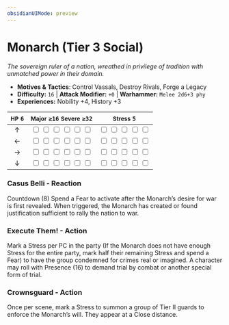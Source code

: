 ```yaml
---
obsidianUIMode: preview
---
```

# Monarch (Tier 3 Social)

*The sovereign ruler of a nation, wreathed in privilege of tradition with unmatched power in their domain.*

- **Motives & Tactics**: Control Vassals, Destroy Rivals, Forge a Legacy
- **Difficulty:** `16` | **Attack Modifier:** `+0` | **Warhammer:** `Melee 2d6+3 phy`
- **Experiences:** Nobility +4, History +3

| <small>HP</small> `6` | <small>Major</small> `≥16` <small>Severe</small> `≥32` | <small>Stress</small> `5` |
|:-:|:-:|:-:|
| ↑ |  <input type="checkbox" unchecked id="c3a52395"> <input type="checkbox" unchecked id="8eb4f82a"> <input type="checkbox" unchecked id="574ef4ec"> <input type="checkbox" unchecked id="eb129c6b"> <input type="checkbox" unchecked id="2f71ba49"> <input type="checkbox" unchecked id="b96e19f9"> |  <input type="checkbox" unchecked id="30ba84dc"> <input type="checkbox" unchecked id="9c36f840"> <input type="checkbox" unchecked id="8fcf9e72"> <input type="checkbox" unchecked id="2c148de4"> <input type="checkbox" unchecked id="33b00b04"> |
| ← |  <input type="checkbox" unchecked id="361e8087"> <input type="checkbox" unchecked id="7eed4ed2"> <input type="checkbox" unchecked id="4cac4991"> <input type="checkbox" unchecked id="f056cf7f"> <input type="checkbox" unchecked id="afb1567b"> <input type="checkbox" unchecked id="076058f5"> |  <input type="checkbox" unchecked id="3a0f8eb1"> <input type="checkbox" unchecked id="efe9e878"> <input type="checkbox" unchecked id="0ebb613a"> <input type="checkbox" unchecked id="dab7e4c8"> <input type="checkbox" unchecked id="4e803322"> |
| → |  <input type="checkbox" unchecked id="220ae6e9"> <input type="checkbox" unchecked id="a708add0"> <input type="checkbox" unchecked id="c641b34d"> <input type="checkbox" unchecked id="a9de6db2"> <input type="checkbox" unchecked id="1214c11b"> <input type="checkbox" unchecked id="d1dca7d4"> |  <input type="checkbox" unchecked id="69b17eee"> <input type="checkbox" unchecked id="937e0969"> <input type="checkbox" unchecked id="1d687011"> <input type="checkbox" unchecked id="5c30cccc"> <input type="checkbox" unchecked id="7b2c28a5"> |
| ↓ |  <input type="checkbox" unchecked id="95b866c3"> <input type="checkbox" unchecked id="b4b42172"> <input type="checkbox" unchecked id="94028a74"> <input type="checkbox" unchecked id="43f97212"> <input type="checkbox" unchecked id="1bd42869"> <input type="checkbox" unchecked id="9d1f154a"> |  <input type="checkbox" unchecked id="19af6530"> <input type="checkbox" unchecked id="2eaa463e"> <input type="checkbox" unchecked id="d0e3199f"> <input type="checkbox" unchecked id="19b8dd9c"> <input type="checkbox" unchecked id="261ba8e1"> |

### Casus Belli - Reaction

Countdown (8) Spend a Fear to activate after the Monarch’s desire for war is first revealed. When triggered, the Monarch has created or found justification sufficient to rally the nation to war. 

### Execute Them! - Action

Mark a Stress per PC in the party (If the Monarch does not have enough Stress for the entire party, mark half their remaining Stress and spend a Fear) to have the group condemned for crimes real or imagined. A character may roll with Presence (16) to demand trial by combat or another special form of trial. 

### Crownsguard - Action

Once per scene, mark a Stress to summon a group of Tier II guards to enforce the Monarch’s will. They appear at a Close distance.
